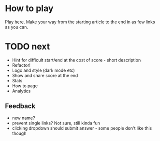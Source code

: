# How to play
Play [here](https://wikilinker.netlify.app). Make your way from the starting article to the end in as few links as you can.
# TODO next
- Hint for difficult start/end at the cost of score - short description
- Refactor!
- Logo and style (dark mode etc)
- Show and share score at the end
- Stats
- How to page
- Analytics

## Feedback
- new name?
- prevent single links? Not sure, still kinda fun
- clicking dropdown should submit answer - some people don't like this though
